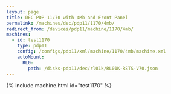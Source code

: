 ```yaml
---
layout: page
title: DEC PDP-11/70 with 4Mb and Front Panel
permalink: /machines/dec/pdp11/1170/4mb/
redirect_from: /devices/pdp11/machine/1170/4mb/
machines:
  - id: test1170
    type: pdp11
    config: /configs/pdp11/xml/machine/1170/4mb/machine.xml
    autoMount:
      RL0:
        path: /disks-pdp11/dec/rl01k/RL01K-RSTS-V70.json
---
```


{% include machine.html id="test1170" %}
